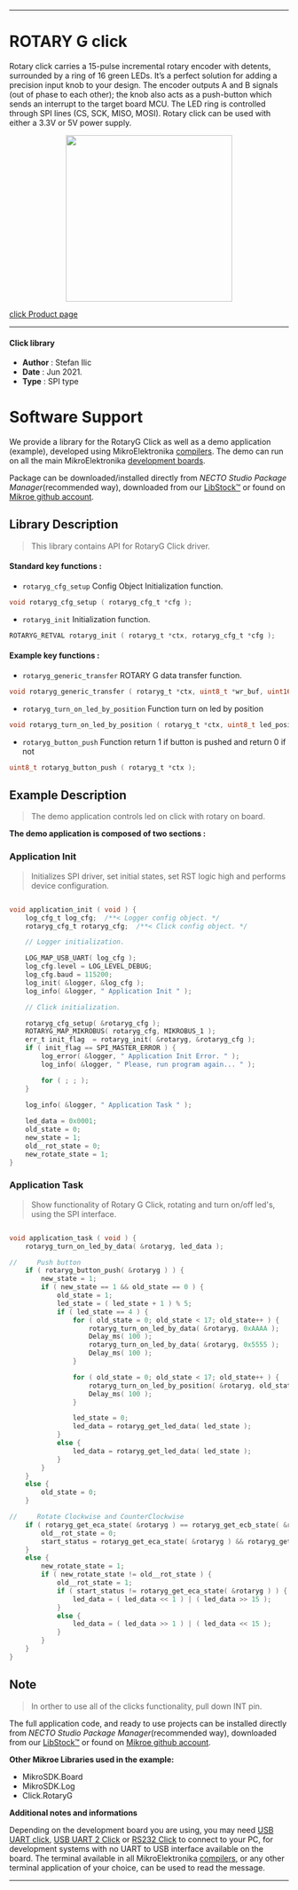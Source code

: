
---
# ROTARY G click

Rotary click carries a 15-pulse incremental rotary encoder with detents, surrounded by a ring of 16 green LEDs. It’s a perfect solution for adding a precision input knob to your design. The encoder outputs A and B signals (out of phase to each other); the knob also acts as a push-button which sends an interrupt to the target board MCU. The LED ring is controlled through SPI lines (CS, SCK, MISO, MOSI). Rotary click can be used with either a 3.3V or 5V power supply.

<p align="center">
  <img src="https://download.mikroe.com/images/click_for_ide/rotaryg_click.png" height=300px>
</p>

[click Product page](https://www.mikroe.com/rotary-g-click)

---


#### Click library

- **Author**        : Stefan Ilic
- **Date**          : Jun 2021.
- **Type**          : SPI type


# Software Support

We provide a library for the RotaryG Click
as well as a demo application (example), developed using MikroElektronika
[compilers](https://www.mikroe.com/necto-studio).
The demo can run on all the main MikroElektronika [development boards](https://www.mikroe.com/development-boards).

Package can be downloaded/installed directly from *NECTO Studio Package Manager*(recommended way), downloaded from our [LibStock&trade;](https://libstock.mikroe.com) or found on [Mikroe github account](https://github.com/MikroElektronika/mikrosdk_click_v2/tree/master/clicks).

## Library Description

> This library contains API for RotaryG Click driver.

#### Standard key functions :

- `rotaryg_cfg_setup` Config Object Initialization function.
```c
void rotaryg_cfg_setup ( rotaryg_cfg_t *cfg );
```

- `rotaryg_init` Initialization function.
```c
ROTARYG_RETVAL rotaryg_init ( rotaryg_t *ctx, rotaryg_cfg_t *cfg );
```

#### Example key functions :

- `rotaryg_generic_transfer` ROTARY G data transfer function.
```c
void rotaryg_generic_transfer ( rotaryg_t *ctx, uint8_t *wr_buf, uint16_t wr_len, uint8_t *rd_buf, uint16_t rd_len );
```

- `rotaryg_turn_on_led_by_position` Function turn on led by position
```c
void rotaryg_turn_on_led_by_position ( rotaryg_t *ctx, uint8_t led_position );
```

- `rotaryg_button_push` Function return 1 if button is pushed and return 0 if not
```c
uint8_t rotaryg_button_push ( rotaryg_t *ctx );
```

## Example Description

> The demo application controls led on click with rotary on board.

**The demo application is composed of two sections :**

### Application Init

> Initializes SPI driver, set initial states, set RST logic high and performs device configuration.

```c

void application_init ( void ) {
    log_cfg_t log_cfg;  /**< Logger config object. */
    rotaryg_cfg_t rotaryg_cfg;  /**< Click config object. */

    // Logger initialization.

    LOG_MAP_USB_UART( log_cfg );
    log_cfg.level = LOG_LEVEL_DEBUG;
    log_cfg.baud = 115200;
    log_init( &logger, &log_cfg );
    log_info( &logger, " Application Init " );

    // Click initialization.

    rotaryg_cfg_setup( &rotaryg_cfg );
    ROTARYG_MAP_MIKROBUS( rotaryg_cfg, MIKROBUS_1 );
    err_t init_flag  = rotaryg_init( &rotaryg, &rotaryg_cfg );
    if ( init_flag == SPI_MASTER_ERROR ) {
        log_error( &logger, " Application Init Error. " );
        log_info( &logger, " Please, run program again... " );

        for ( ; ; );
    }

    log_info( &logger, " Application Task " );
    
    led_data = 0x0001;
    old_state = 0;
    new_state = 1;
    old__rot_state = 0;
    new_rotate_state = 1;
}

```

### Application Task

> Show functionality of Rotary G Click, rotating and turn on/off led's, using the SPI interface.

```c

void application_task ( void ) {
    rotaryg_turn_on_led_by_data( &rotaryg, led_data );

//     Push button
    if ( rotaryg_button_push( &rotaryg ) ) {
        new_state = 1;
        if ( new_state == 1 && old_state == 0 ) {
            old_state = 1;
            led_state = ( led_state + 1 ) % 5;
            if ( led_state == 4 ) {
                for ( old_state = 0; old_state < 17; old_state++ ) {
                    rotaryg_turn_on_led_by_data( &rotaryg, 0xAAAA );
                    Delay_ms( 100 );
                    rotaryg_turn_on_led_by_data( &rotaryg, 0x5555 );
                    Delay_ms( 100 );
                }

                for ( old_state = 0; old_state < 17; old_state++ ) {
                    rotaryg_turn_on_led_by_position( &rotaryg, old_state );
                    Delay_ms( 100 );
                }

                led_state = 0;
                led_data = rotaryg_get_led_data( led_state );
            }
            else {
                led_data = rotaryg_get_led_data( led_state );
            }
        }
    }
    else {
        old_state = 0;
    }

//     Rotate Clockwise and CounterClockwise
    if ( rotaryg_get_eca_state( &rotaryg ) == rotaryg_get_ecb_state( &rotaryg ) ) {
        old__rot_state = 0;
        start_status = rotaryg_get_eca_state( &rotaryg ) && rotaryg_get_ecb_state( &rotaryg );
    }
    else {
        new_rotate_state = 1;
        if ( new_rotate_state != old__rot_state ) {
            old__rot_state = 1;
            if ( start_status != rotaryg_get_eca_state( &rotaryg ) ) {
                led_data = ( led_data << 1 ) | ( led_data >> 15 );
            }
            else {
                led_data = ( led_data >> 1 ) | ( led_data << 15 );
            }
        }
    }
}

```

## Note

> In orther to use all of the clicks functionality, pull down INT pin.

The full application code, and ready to use projects can be installed directly from *NECTO Studio Package Manager*(recommended way), downloaded from our [LibStock&trade;](https://libstock.mikroe.com) or found on [Mikroe github account](https://github.com/MikroElektronika/mikrosdk_click_v2/tree/master/clicks).

**Other Mikroe Libraries used in the example:**

- MikroSDK.Board
- MikroSDK.Log
- Click.RotaryG

**Additional notes and informations**

Depending on the development board you are using, you may need
[USB UART click](http://shop.mikroe.com/usb-uart-click),
[USB UART 2 Click](http://shop.mikroe.com/usb-uart-2-click) or
[RS232 Click](http://shop.mikroe.com/rs232-click) to connect to your PC, for
development systems with no UART to USB interface available on the board. The
terminal available in all MikroElektronika
[compilers](http://shop.mikroe.com/compilers), or any other terminal application
of your choice, can be used to read the message.

---
